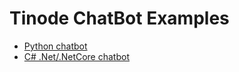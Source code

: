 # Tinode ChatBot Examples

* [Python chatbot](python/)
* [C# .Net/.NetCore chatbot](https://github.com/tinode/csharpbot)
